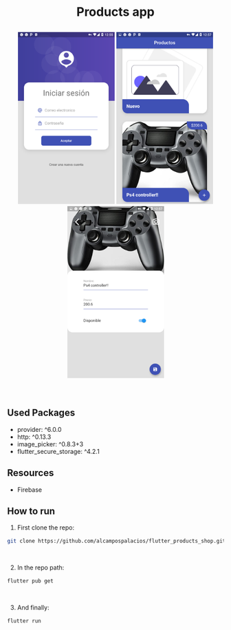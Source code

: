 <h1 align="center">
  Products app
</h1>

<h2 align="center">
  <img src="./demo1.png" height="400" />
  <img src="./demo2.png" height="400" />
  <img src="./demo3.png" height="400" />
</h2>

<br />

## Used Packages

- provider: ^6.0.0
- http: ^0.13.3
- image_picker: ^0.8.3+3
- flutter_secure_storage: ^4.2.1

## Resources

- Firebase

## How to run

1. First clone the repo:

```bash
git clone https://github.com/alcampospalacios/flutter_products_shop.git
```

<br />

2. In the repo path:

```bash
flutter pub get
```

<br />

3. And finally:

```bash
flutter run
```

